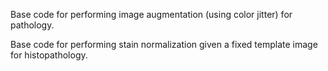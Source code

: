 Base code for performing image augmentation (using color jitter) for pathology. 

Base code for performing stain normalization given a fixed template image for histopathology.
